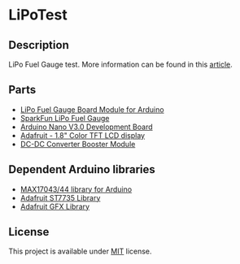 # LiPoTest

## Description
LiPo Fuel Gauge test. More information can be found in this [article](http://www.schrenk.hu/2016/04/08/LiPoTest/).

## Parts

* [LiPo Fuel Gauge Board Module for Arduino](http://eud.dx.com/product/lipo-fuel-gauge-board-module-for-arduino-red-844384022#.Vwd9umh96Uk)
* [SparkFun LiPo Fuel Gauge](https://www.sparkfun.com/products/10617)
* [Arduino Nano V3.0 Development Board](http://eud.dx.com/product/nano-v3-0-atmega328p-development-board-for-arduino-blue-844396797#.Vwd-BGh96Uk)
* [Adafruit - 1.8" Color TFT LCD display](https://www.adafruit.com/products/358)
* [DC-DC Converter Booster Module](http://eud.dx.com/product/dc-dc-1-5v-converter-booster-module-844274695#.Vwd9h2h96Uk)

## Dependent Arduino libraries

* [MAX17043/44 library for Arduino](https://github.com/lucadentella/ArduinoLib_MAX17043)
* [Adafruit ST7735 Library](https://github.com/adafruit/Adafruit-ST7735-Library)
* [Adafruit GFX Library](https://github.com/adafruit/Adafruit-GFX-Library)

## License

This project is available under [MIT](http://choosealicense.com/licenses/mit/) license.